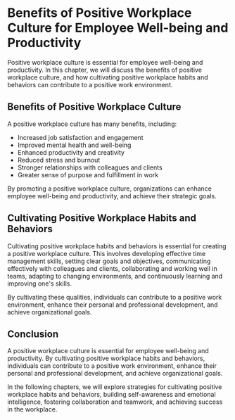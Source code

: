 Benefits of Positive Workplace Culture for Employee Well-being and Productivity
========================================================================================================

Positive workplace culture is essential for employee well-being and productivity. In this chapter, we will discuss the benefits of positive workplace culture, and how cultivating positive workplace habits and behaviors can contribute to a positive work environment.

Benefits of Positive Workplace Culture
--------------------------------------

A positive workplace culture has many benefits, including:

* Increased job satisfaction and engagement
* Improved mental health and well-being
* Enhanced productivity and creativity
* Reduced stress and burnout
* Stronger relationships with colleagues and clients
* Greater sense of purpose and fulfillment in work

By promoting a positive workplace culture, organizations can enhance employee well-being and productivity, and achieve their strategic goals.

Cultivating Positive Workplace Habits and Behaviors
---------------------------------------------------

Cultivating positive workplace habits and behaviors is essential for creating a positive workplace culture. This involves developing effective time management skills, setting clear goals and objectives, communicating effectively with colleagues and clients, collaborating and working well in teams, adapting to changing environments, and continuously learning and improving one's skills.

By cultivating these qualities, individuals can contribute to a positive work environment, enhance their personal and professional development, and achieve organizational goals.

Conclusion
----------

A positive workplace culture is essential for employee well-being and productivity. By cultivating positive workplace habits and behaviors, individuals can contribute to a positive work environment, enhance their personal and professional development, and achieve organizational goals.

In the following chapters, we will explore strategies for cultivating positive workplace habits and behaviors, building self-awareness and emotional intelligence, fostering collaboration and teamwork, and achieving success in the workplace.
